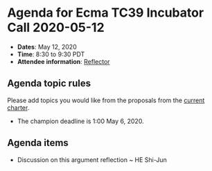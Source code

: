 
# Agenda for Ecma TC39 Incubator Call 2020-05-12

- **Dates**: May 12, 2020
- **Time**: 8:30 to 9:30 PDT
- **Attendee information**: [Reflector](https://github.com/tc39/Reflector/issues/286)

## Agenda topic rules

Please add topics you would like from the proposals from the [current charter](https://github.com/tc39/incubator-agendas/issues/2).

- The champion deadline is 1:00 May 6, 2020.

## Agenda items

* Discussion on this argument reflection ~ HE Shi-Jun
